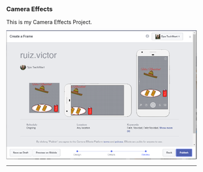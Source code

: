 ### Camera Effects

This is my Camera Effects Project.

![Feliz navidad](https://github.com/ruizv/ruizv.github.io/blob/master/Feliz%20navidad.PNG?raw=true "Optional Title") 

***
